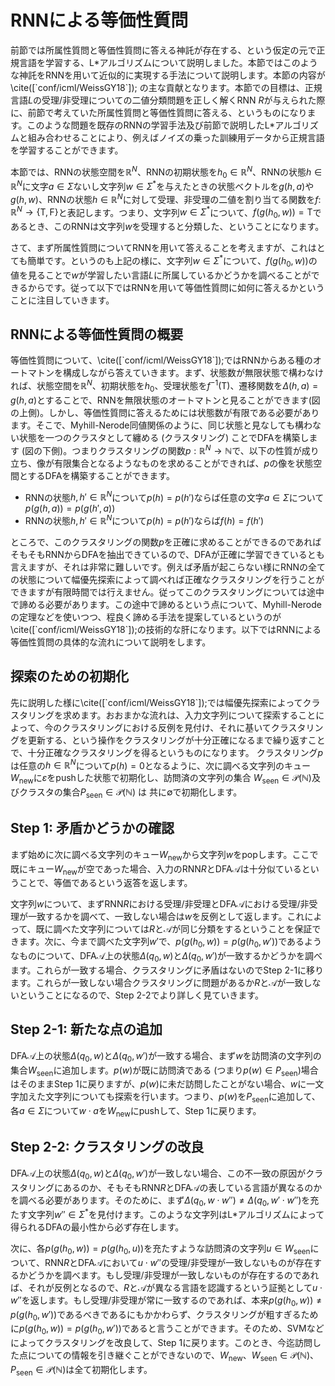 # RNNによる等価性質問

前節では所属性質問と等価性質問に答える神託が存在する、という仮定の元で正規言語を学習する、L\*アルゴリズムについて説明しました。本節ではこのような神託をRNNを用いて近似的に実現する手法について説明します。本節の内容が \\cite([\`conf/icml/WeissGY18\`]); の主な貢献となります。本節での目標は、正規言語$L$の受理/非受理についての二値分類問題を正しく解くRNN $R$が与えられた際に、前節で考えていた所属性質問と等価性質問に答える、というものになります。このような問題を既存のRNNの学習手法及び前節で説明したL\*アルゴリズムと組み合わせることにより、例えばノイズの乗った訓練用データから正規言語を学習することができます。

本節では、RNNの状態空間を$\mathbb{R}^N$、RNNの初期状態を$h_0\in\mathbb{R}^N$、RNNの状態$h\in\mathbb{R}^N$に文字$a\in\Sigma$ないし文字列$w\in\Sigma^\ast$を与えたときの状態ベクトルを$g(h,a)$や$g(h,w)$、RNNの状態$h\in\mathbb{R}^N$に対して受理、非受理の二値を割り当てる関数を$f\colon\mathbb{R}^N\to\{\mathrm{T},\mathrm{F}\}$と表記します。つまり、文字列$w\in\Sigma^\ast$について、$f(g(h_0,w))=\mathrm{T}$であるとき、このRNNは文字列$w$を受理すると分類した、ということになります。

さて、まず所属性質問についてRNNを用いて答えることを考えますが、これはとても簡単です。というのも上記の様に、文字列$w\in\Sigma^\ast$について、$f(g(h_0,w))$の値を見ることで$w$が学習したい言語$L$に所属しているかどうかを調べることができるからです。従って以下ではRNNを用いて等価性質問に如何に答えるかということに注目していきます。

## RNNによる等価性質問の概要

等価性質問について、\\cite([\`conf/icml/WeissGY18\`]);ではRNNからある種のオートマトンを構成しながら答えていきます。まず、状態数が無限状態で構わなければ、状態空間を$\mathbb{R}^N$、初期状態を$h_0$、受理状態を$f^{-1}(\mathrm{T})$、遷移関数を$\Delta(h,a)=g(h,a)$とすることで、RNNを無限状態のオートマトンと見ることができます(図の上側)。しかし、等価性質問に答えるためには状態数が有限である必要があります。そこで、Myhill-Nerode同値関係のように、同じ状態と見なしても構わない状態を一つのクラスタとして纏める (クラスタリング) ことでDFAを構築します (図の下側)。つまりクラスタリングの関数$p:\mathbb{R}^N\to\mathbb{N}$で、以下の性質が成り立ち、像が有限集合となるようなものを求めることができれば、$p$の像を状態空間とするDFAを構築することができます。

* RNNの状態$h,h'\in\mathbb{R}^N$について$p(h)=p(h')$ならば任意の文字$a\in\Sigma$について$p(g(h,a))=p(g(h',a))$
* RNNの状態$h,h'\in\mathbb{R}^N$について$p(h)=p(h')$ならば$f(h)=f(h')$

ところで、このクラスタリングの関数$p$を正確に求めることができるのであればそもそもRNNからDFAを抽出できているので、DFAが正確に学習できているとも言えますが、それは非常に難しいです。例えば矛盾が起こらない様にRNNの全ての状態について幅優先探索によって調べれば正確なクラスタリングを行うことができますが有限時間では行えません。従ってこのクラスタリングについては途中で諦める必要があります。この途中で諦めるという点について、Myhill-Nerodeの定理などを使いつつ、程良く諦める手法を提案しているというのが\\cite([\`conf/icml/WeissGY18\`]);の技術的な肝になります。以下ではRNNによる等価性質問の具体的な流れについて説明をします。

## 探索のための初期化

先に説明した様に\\cite([\`conf/icml/WeissGY18\`]);では幅優先探索によってクラスタリングを求めます。おおまかな流れは、入力文字列について探索することによって、今のクラスタリングにおける反例を見付け、それに基いてクラスタリングを更新する、という操作をクラスタリングが十分正確になるまで繰り返すことで、十分正確なクラスタリングを得るというものになります。
クラスタリング$p$は任意の$h\in\mathbb{R}^N$について$p(h)=0$となるように、次に調べる文字列のキュー $W_{\mathrm{new}}$に$\varepsilon$をpushした状態で初期化し、訪問済の文字列の集合 $W_{\mathrm{seen}}\in\mathcal{P}(\mathbb{N})$及びクラスタの集合$P_{\mathrm{seen}}\in\mathcal{P}(\mathbb{N})$ は 共に$\emptyset$で初期化します。


## Step 1: 矛盾かどうかの確認

まず始めに次に調べる文字列のキュー$W_{\mathrm{new}}$から文字列$w$をpopします。ここで既にキュー$W_{\mathrm{new}}$が空であった場合、入力のRNN$R$とDFA$\mathcal{A}$は十分似ているということで、等価であるという返答を返します。

文字列$w$について、まずRNN$R$における受理/非受理とDFA$\mathcal{A}$における受理/非受理が一致するかを調べて、一致しない場合は$w$を反例として返します。これによって、既に調べた文字列については$R$と$\mathcal{A}$が同じ分類をするということを保証できます。次に、今まで調べた文字列$w'$で、$p(g(h_0,w))=p(g(h_0,w'))$であるようなものについて、DFA$\mathcal{A}$上の状態$\Delta(q_0,w)$と$\Delta(q_0,w')$が一致するかどうかを調べます。これらが一致する場合、クラスタリングに矛盾はないのでStep 2-1に移ります。これらが一致しない場合クラスタリングに問題があるか$R$と$\mathcal{A}$が一致しないということになるので、Step 2-2でより詳しく見ていきます。

## Step 2-1: 新たな点の追加

DFA$\mathcal{A}$上の状態$\Delta(q_0,w)$と$\Delta(q_0,w')$が一致する場合、まず$w$を訪問済の文字列の集合$W_{\mathrm{seen}}$に追加します。$p(w)$が既に訪問済である (つまり$p(w)\in P_{\mathrm{seen}}$)場合はそのままStep 1に戻りますが、$p(w)$に未だ訪問したことがない場合、$w$に一文字加えた文字列についても探索を行います。つまり、$p(w)$を$P_{\mathrm{seen}}$に追加して、各$a\in\Sigma$について$w\cdot a$を$W_{\mathrm{new}}$にpushして、Step 1に戻ります。

## Step 2-2: クラスタリングの改良

DFA$\mathcal{A}$上の状態$\Delta(q_0,w)$と$\Delta(q_0,w')$が一致しない場合、この不一致の原因がクラスタリングにあるのか、そもそもRNN$R$とDFA$\mathcal{A}$の表している言語が異なるのかを調べる必要があります。そのために、まず$\Delta(q_0,w\cdot w'') \neq \Delta(q_0,w'\cdot w'')$を充たす文字列$w''\in\Sigma^\ast$を見付けます。このような文字列はL\*アルゴリズムによって得られるDFAの最小性から必ず存在します。

次に、各$p(g(h_0,w))=p(g(h_0,u))$を充たすような訪問済の文字列$u\in W_{\mathrm{seen}}$について、RNN$R$とDFA$\mathcal{A}$において$u\cdot w''$の受理/非受理が一致しないものが存在するかどうかを調べます。もし受理/非受理が一致しないものが存在するのであれば、それが反例となるので、$R$と$\mathcal{A}$が異なる言語を認識するという証拠として$u\cdot w''$を返します。もし受理/非受理が常に一致するのであれば、本来$p(g(h_0,w))\neq p(g(h_0,w'))$であるべきであるにもかかわらず、クラスタリングが粗すぎるために$p(g(h_0,w))= p(g(h_0,w'))$であると言うことができます。そのため、SVMなどによってクラスタリングを改良して、Step 1に戻ります。このとき、今迄訪問した点についての情報を引き継ぐことができないので、$W_{\mathrm{new}}$、$W_{\mathrm{seen}}\in\mathcal{P}(\mathbb{N})$、$P_{\mathrm{seen}}\in\mathcal{P}(\mathbb{N})$は全て初期化します。

